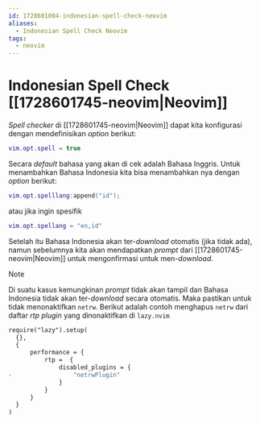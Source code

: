 ```yaml
---
id: 1728601004-indonesian-spell-check-neovim
aliases:
  - Indonesian Spell Check Neovim
tags:
  - neovim
---
```

# Indonesian Spell Check [[1728601745-neovim|Neovim]]

*Spell checker* di [[1728601745-neovim|Neovim]] dapat kita konfigurasi dengan mendefinisikan *option* berikut:

```lua
vim.opt.spell = true
```

Secara *default* bahasa yang akan di cek adalah Bahasa Inggris. Untuk menambahkan Bahasa Indonesia kita bisa menambahkan nya dengan *option* berikut:

```lua
vim.opt.spelllang:append("id");
```

atau jika ingin spesifik

```lua
vim.opt.spellang = "en,id"
```

Setelah itu Bahasa Indonesia akan ter-*download* otomatis (jika tidak ada), namun sebelumnya kita akan mendapatkan *prompt* dari [[1728601745-neovim|Neovim]] untuk mengonfirmasi untuk men-*download*.

> [!NOTE]
> Di suatu kasus kemungkinan *prompt* tidak akan tampil dan Bahasa Indonesia tidak akan ter-*download* secara otomatis. Maka pastikan untuk tidak menonaktifkan `netrw`. Berikut adalah contoh menghapus `netrw` dari daftar *rtp plugin* yang dinonaktifkan di `lazy.nvim`  
> 
> ```diff
> require("lazy").setup(
> 	{},
> 	{
> 		performance = {
> 			rtp =  {
> 				disabled_plugins = {
> -                 "netrwPlugin"
> 				}
> 			}
> 		}
> 	}
> )
> ```
